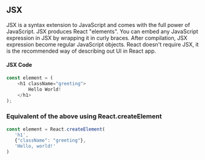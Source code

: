 ## JSX
JSX is a syntax extension to JavaScript and comes with the full power of JavaScript. JSX produces React "elements". You can embed any JavaScript expression in JSX by wrapping it in curly braces. After compilation, JSX expression become regular JavaScript objects.  React doesn't require JSX, it is the recommended way of describing out UI in React app.

#### JSX Code
```javascript
const element = (
    <h1 className="greeting">
        Hello World!
    </h1>
);
```

### Equivalent of the above using React.createElement
```javascript
const element = React.createElement(
   'h1',
   {"className": "greeting"},
   'Hello, world!'
)
```